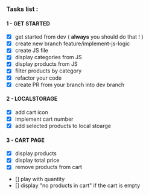 
### Tasks list :
#### 1 - GET STARTED
- [X] get started from dev ( **always** you should do that ! )  
- [X] create new branch feature/implement-js-logic  
- [X] create JS file  
- [X] display categories from JS  
- [X] display products from JS  
- [X] filter products by category  
- [X] refactor your code  
- [X] create PR from your branch into dev branch

#### 2 - LOCALSTORAGE
- [X] add cart icon
- [X] implement cart number
- [X] add selected products to local stoarge 

#### 3 - CART PAGE
- [X] display products
- [X] display total price
- [X] remove products from cart
- [] play with quantity
- [] display "no products in cart" if the cart is empty